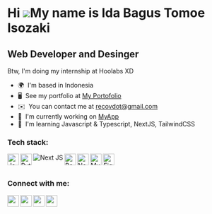 Hi ![](https://user-images.githubusercontent.com/18350557/176309783-0785949b-9127-417c-8b55-ab5a4333674e.gif)My name is Ida Bagus Tomoe Isozaki
===============================================================================================================================================

Web Developer and Desinger
--------------------------

Btw, I'm doing my internship at Hoolabs XD

*   🌍  I'm based in Indonesia
*   🖥️  See my portfolio at [My Portofolio](http://www.recovdot.site)
*   ✉️  You can contact me at [recovdot@gmail.com](mailto:recovdot@gmail.com)
*   🚀  I'm currently working on [MyApp](http://recovdot.github.io)
*   🧠  I'm learning Javascript & Typescript, NextJS, TailwindCSS

### Tech stack:
<img align="left" src="https://raw.githubusercontent.com/danielcranney/readme-generator/main/public/icons/skills/javascript-colored.svg" width="26px" height="26px" alt="JavaScript" />
<img align="left" src="https://raw.githubusercontent.com/danielcranney/readme-generator/main/public/icons/skills/python-colored.svg" width="26px" height="26px" alt="Python" />
<img align="left" src="https://img.shields.io/badge/Next-black?style=for-the-badge&logo=next.js&logoColor=white" width="auto" height="auto" alt="Next JS" />
<img align="left" src="https://raw.githubusercontent.com/danielcranney/readme-generator/main/public/icons/skills/bootstrap-colored.svg" width="26px" height="26px" alt="Bootstrap" />
<img align="left" src="https://raw.githubusercontent.com/danielcranney/readme-generator/main/public/icons/skills/nodejs-colored.svg" width="26px" height="26px" alt="NodeJS" />
<img align="left" src="https://raw.githubusercontent.com/danielcranney/readme-generator/main/public/icons/skills/mysql-colored.svg" width="26px" height="26px" alt="MySQL" />
<img align="left" src="https://raw.githubusercontent.com/danielcranney/readme-generator/main/public/icons/skills/figma-colored.svg" width="26px" height="26px" alt="Figma" />

<br />
<br />
                  
### Connect with me:

                      
[<img align="left" src="https://raw.githubusercontent.com/danielcranney/readme-generator/main/public/icons/socials/facebook.svg" width="26px" height="26px" />][facebook]
[<img align="left" src="https://raw.githubusercontent.com/danielcranney/readme-generator/main/public/icons/socials/instagram.svg" width="26px" height="26px" />][instagram]
[<img align="left" src="https://raw.githubusercontent.com/danielcranney/readme-generator/main/public/icons/socials/linkedin.svg" width="26px" height="26px" />][linkedin]
[<img align="left" src="https://raw.githubusercontent.com/danielcranney/readme-generator/main/public/icons/socials/youtube.svg" width="26px" height="26px" />][youtube]
  
[facebook]: https://www.facebook.com/tomoeisozaki
[instagram]: https://www.instagram.com/tomoeisozaki
[linkedin]: https://www.linkedin.com/in/tomoeisozaki/
[youtube]: https://www.youtube.com./c/YuuZen
